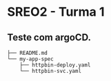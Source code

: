 # SREO2 - Turma 1
## Teste com argoCD.

```shell
├── README.md
└── my-app-spec
    ├── httpbin-deploy.yaml
    └── httpbin-svc.yaml
```

